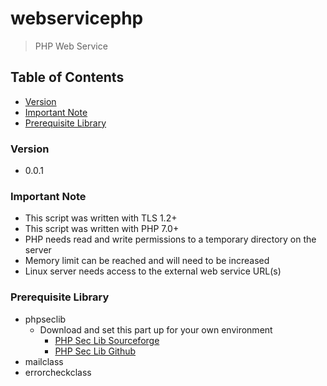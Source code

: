 # webservicephp
> PHP Web Service

## Table of Contents
* [Version](#version)
* [Important Note](#important-note)
* [Prerequisite Library](#prerequisite-library)

### Version
* 0.0.1

### **Important Note**
* This script was written with TLS 1.2+
* This script was written with PHP 7.0+
* PHP needs read and write permissions to a temporary directory on the server
* Memory limit can be reached and will need to be increased
* Linux server needs access to the external web service URL(s)

### Prerequisite Library
* phpseclib
  * Download and set this part up for your own environment
    * [PHP Sec Lib Sourceforge](http://phpseclib.sourceforge.net/)
    * [PHP Sec Lib Github](https://github.com/phpseclib/phpseclib)
* mailclass
* errorcheckclass
